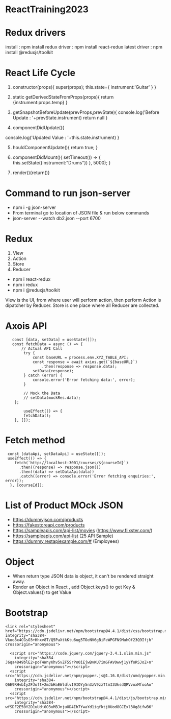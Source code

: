 # ReactTraining2023

# Redux drivers
install : npm install redux
driver : npm install react-redux
latest driver : npm install @reduxjs/toolkit


# React Life Cycle

1. constructor(props){
        super(props);
        this.state={
            instrument:'Guitar'
        }
    }

2. static getDerivedStateFromProps(props){
    return {instrument:props.temp}
  }

3. getSnapshotBeforeUpdate(prevProps,prevState){
console.log('Before Update : '+prevState.instrument)
return null
}

4. componentDidUpdate(){

  console.log('Updated Value : '+this.state.instrument)
}

5. houldComponentUpdate(){
    return true;
}
6. componentDidMount(){
    setTimeout(() => {
        this.setState({instrument:"Drums"})
    }, 5000);
}

7. render(){return()}

# Command to run json-server 
- npm i -g json-server 
- From terminal go to location of JSON file & run below commands
- json-server --watch db2.json --port 6700

# Redux
1. View 
2. Action 
3. Store 
4. Reducer
- npm i react-redux
- npm i redux
- npm i @reduxjs/toolkit

View is the UI, from where user will perform action, then perform Action is dipatcher by Reducer.
Store is one place where all Reducer are collected. 


# Axois API

```
   const [data, setData] = useState([]);
   const fetchData = async () => {
       // Actual API Call
        try {
            const baseURL = process.env.XYZ_TABLE_API;
            const response = await axios.get(`${baseURL}`)
                .then(response => response.data);
            setData(response);
        } catch (error) {
            console.error('Error fetching data:', error);
        }

        // Mock the Data
        // setData(mockRes.data);
    };

        useEffect(() => {
        fetchData();
    }, []);
```

# Fetch method

```
 const [dataApi, setDataApi] = useState([]);
 useEffect(() => {
    fetch(`http://localhost:3001/courses/${courseId}`)
      .then((response) => response.json())
      .then((data) => setDataApi(data))
      .catch((error) => console.error('Error fetching enquiries:', error));
  }, [courseId]);
```

# List of Product MOck JSON
- https://dummyjson.com/products
- https://fakestoreapi.com/products
- https://sampleapis.com/api-list/movies  (https://www.flixster.com/)
- https://sampleapis.com/api-list (25 API Sample)
- https://dummy.restapiexample.com/# (Employees)

# Object
- When return type JSON data is object, it can't be rendered straight away.
- Render an Object in React , add Object.keys() to get Key & Object.values() to get Value

# Bootstrap
```
<link rel="stylesheet" href="https://cdn.jsdelivr.net/npm/bootstrap@4.4.1/dist/css/bootstrap.min.css"
integrity="sha384-Vkoo8x4CGsO3+Hhxv8T/Q5PaXtkKtu6ug5TOeNV6gBiFeWPGFN9MuhOf23Q9Ifjh" crossorigin="anonymous">
```

```
  <script src="https://code.jquery.com/jquery-3.4.1.slim.min.js"
    integrity="sha384-J6qa4849blE2+poT4WnyKhv5vZF5SrPo0iEjwBvKU7imGFAV0wwj1yYfoRSJoZ+n"
    crossorigin="anonymous"></script>
  <script src="https://cdn.jsdelivr.net/npm/popper.js@1.16.0/dist/umd/popper.min.js"
    integrity="sha384-Q6E9RHvbIyZFJoft+2mJbHaEWldlvI9IOYy5n3zV9zzTtmI3UksdQRVvoxMfooAo"
    crossorigin="anonymous"></script>
  <script src="https://cdn.jsdelivr.net/npm/bootstrap@4.4.1/dist/js/bootstrap.min.js"
    integrity="sha384-wfSDF2E50Y2D1uUdj0O3uMBJnjuUD4Ih7YwaYd1iqfktj0Uod8GCExl3Og8ifwB6"
    crossorigin="anonymous"></script>
```